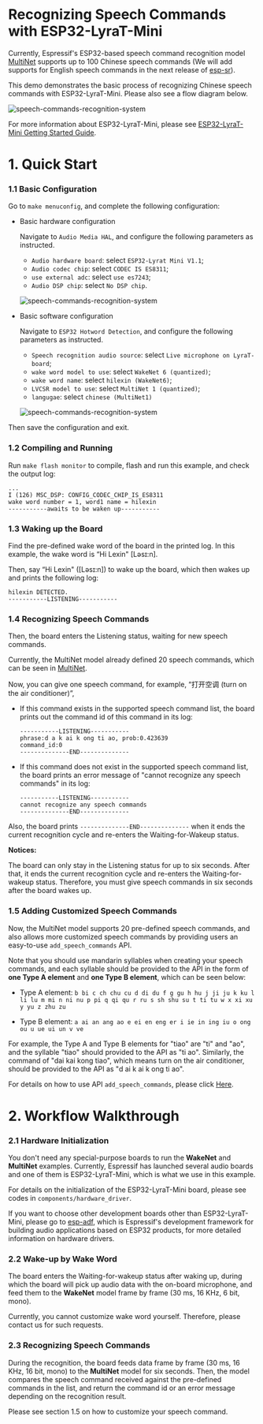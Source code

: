 # Recognizing Speech Commands with ESP32-LyraT-Mini

Currently, Espressif's ESP32-based speech command recognition model [MultiNet](README.md) supports up to 100 Chinese speech commands (We will add supports for English speech commands in the next release of [esp-sr](../README.md)). 

This demo demonstrates the basic process of recognizing Chinese speech commands with ESP32-LyraT-Mini. Please also see a flow diagram below.

![speech-commands-recognition-system](../img/speechs_commands_workflow.png)  

For more information about ESP32-LyraT-Mini, please see [ESP32-LyraT-Mini Getting Started Guide]().
 
# 1. Quick Start

### 1.1 Basic Configuration

Go to `make menuconfig`, and complete the following configuration:

- Basic hardware configuration  

  Navigate to `Audio Media HAL`, and configure the following parameters as instructed.  
  - `Audio hardware board`: select `ESP32-Lyrat Mini V1.1`;  
  - `Audio codec chip`: select `CODEC IS ES8311`;  
  - `use external adc`: select `use es7243`;
  - `Audio DSP chip`: select `No DSP chip`.

  ![speech-commands-recognition-system](../img/specch_commands_config1.png)  

- Basic software configuration

    Navigate to `ESP32 Hotword Detection`, and configure the following parameters as instructed.
  - `Speech recognition audio source`: select `Live microphone on LyraT-board`;
  - `wake word model to use`: select `WakeNet 6 (quantized)`;
  - `wake word name`: select `hilexin (WakeNet6)`;
  - `LVCSR model to use`: select `MultiNet 1 (quantized)`;
  - `langugae`: select `chinese (MultiNet1)`
 
  ![speech-commands-recognition-system](../img/specch_commands_config2.png)  

Then save the configuration and exit.

### 1.2 Compiling and Running

Run `make flash monitor` to compile, flash and run this example, and check the output log:

```
...
I (126) MSC_DSP: CONFIG_CODEC_CHIP_IS_ES8311
wake word number = 1, word1 name = hilexin
-----------awaits to be waken up-----------
```

### 1.3 Waking up the Board

Find the pre-defined wake word of the board in the printed log. In this example, the wake word is “Hi Lexin" [Ləsɪ:n]. 

Then, say “Hi Lexin" ([Ləsɪ:n]) to wake up the board, which then wakes up and prints the following log:

```
hilexin DETECTED.
-----------LISTENING-----------
```

### 1.4 Recognizing Speech Commands

Then, the board enters the Listening status, waiting for new speech commands.

Currently, the MultiNet model already defined 20 speech commands, which can be seen in [MultiNet](README.md). 

Now, you can give one speech command, for example, “打开空调 (turn on the air conditioner)”,

* If this command exists in the supported speech command list, the board prints out the command id of this command in its log: 

	```
	-----------LISTENING-----------
	phrase:d a k ai k ong ti ao, prob:0.423639
	command_id:0
	--------------END--------------

	```
* If this command does not exist in the supported speech command list, the board prints an error message of "cannot recognize any speech commands" in its log: 


	```
	-----------LISTENING-----------
	cannot recognize any speech commands
	--------------END--------------

	```

Also, the board prints `--------------END--------------` when it ends the current recognition cycle and re-enters the Waiting-for-Wakeup status.

**Notices:** 
 
The board can only stay in the Listening status for up to six seconds. After that, it ends the current recognition cycle and re-enters the Waiting-for-wakeup status. Therefore, you must give speech commands in six seconds after the board wakes up.

### 1.5 Adding Customized Speech Commands

Now, the MultiNet model supports 20 pre-defined speech commands, and also allows more customized speech commands by providing users an easy-to-use `add_speech_commands` API. 

Note that you should use mandarin syllables when creating your speech commands, and each syllable should be provided to the API in the form of **one Type A element** and **one Type B element**, which can be seen below:

* Type A element: `b bi c ch chu cu d di du f g gu h hu j ji ju k ku l li lu m mi n ni nu p pi q qi qu r ru s sh shu su t ti tu w
x xi xu y yu z zhu zu`

* Type B element: `a ai an ang ao e ei en eng er i ie in ing iu o ong ou u ue ui un v ve`
      

For example, the Type A and Type B elements for "tiao" are "ti" and "ao", and the syllable "tiao" should provided to the API as "ti ao". Similarly, the command of "dai kai kong tiao", which means turn on the air conditioner, should be provided to the API as "d ai k ai k ong ti ao".
    
For details on how to use API `add_speech_commands`, please click [Here](./README.md).


# 2. Workflow Walkthrough
### 2.1 Hardware Initialization

You don't need any special-purpose boards to run the **WakeNet** and **MultiNet** examples. Currently, Espressif has launched several audio boards and one of them is ESP32-LyraT-Mini, which is what we use in this example.

For details on the initialization of the ESP32-LyraT-Mini board, please see codes in `components/hardware_driver`.
 
If you want to choose other development boards other than ESP32-LyraT-Mini, please go to [esp-adf](https://github.com/espressif/esp-adf), which is Espressif's development framework for building audio applications based on ESP32 products, for more detailed information on hardware drivers.

### 2.2 Wake-up by Wake Word

The board enters the Waiting-for-wakeup status after waking up, during which the board will pick up audio data with the on-board microphone, and feed them to the **WakeNet** model frame by frame (30 ms, 16 KHz, 6 bit, mono).

Currently, you cannot customize wake word yourself. Therefore, please contact us for such requests.

### 2.3 Recognizing Speech Commands 

During the recognition, the board feeds data frame by frame (30 ms, 16 KHz, 16 bit, mono) to the **MultiNet** model for six seconds. Then, the model compares the speech command received against the pre-defined commands in the list, and return the command id or an error message depending on the recognition result.  

Please see section 1.5 on how to customize your speech command.